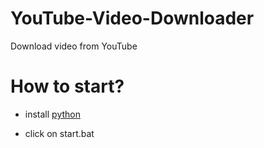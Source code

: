 # YouTube-Video-Downloader
Download video from YouTube

# How to start?

- install [python](https://python.org/download/)

- click on start.bat
